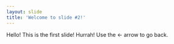 ```yaml
---
layout: slide
title: 'Welcome to slide #2!'
---
```

Hello! This is the first slide! Hurrah!
Use the ← arrow to go back.
